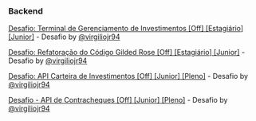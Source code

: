 ### Backend

[Desafio: Terminal de Gerenciamento de Investimentos [Off] [Estagiário] [Junior]](https://gist.github.com/virgiliojr94/56703ef76b71aee2d56d646b73841a4a) - Desafio by [@virgiliojr94](https://github.com/virgiliojr94)

[Desafio: Refatoração do Código Gilded Rose [Off] [Estagiário] [Junior]](https://gist.github.com/virgiliojr94/87d782ccd6e1c9298389a00caa65a8f7) - Desafio  by [@virgiliojr94](https://github.com/virgiliojr94)

[Desafio: API Carteira de Investimentos [Off] [Junior] [Pleno]](https://gist.github.com/virgiliojr94/bdf8b5df3e0d6908dad8e3930862682b) - Desafio  by [@virgiliojr94](https://github.com/virgiliojr94)

[Desafio - API de Contracheques [Off] [Junior] [Pleno]](https://gist.github.com/virgiliojr94/cdff7266225fb8e7e672db89240a2810) - Desafio  by [@virgiliojr94](https://github.com/virgiliojr94)
